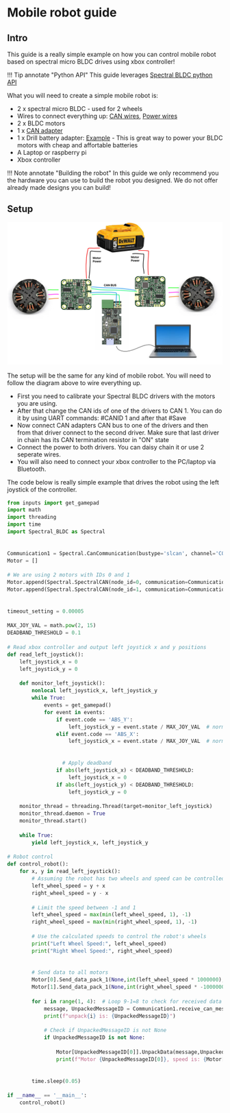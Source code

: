 # Mobile robot guide


## **Intro**
This guide is a really simple example on how you can control mobile robot based on spectral micro BLDC drives using xbox controller! <br />

!!! Tip annotate "Python API" 
    This guide leverages [Spectral BLDC python API](https://github.com/PCrnjak/Spectral-BLDC-Python/tree/main)

What you will need to create a simple mobile robot is:

* 2 x spectral micro BLDC - used for 2 wheels 
* Wires to connect everything up: [CAN wires](https://source-robotics.com/products/spectral-micro-can-cable), [Power wires](https://source-robotics.com/products/spectral-micro-power-cable)
* 2 x BLDC motors
* 1 x [CAN adapter](https://source-robotics.com/products/canvas-usb-to-can-adapter)
* 1 x Drill battery adapter: [Example](https://s.click.aliexpress.com/e/_DExmYtl) - This is great way to power your BLDC motors with cheap and affortable batteries
* A Laptop or raspberry pi
* Xbox controller

!!! Note annotate "Building the robot" 
    In this guide we only recommend you the hardware you can use to build the robot you designed. We do not offer already made designs you can build!

## **Setup**

![drawing](../assets/AMR_setup.png)


The setup will be the same for any kind of mobile robot. You will need to follow the  diagram above to wire everything up.

* First you need to calibrate your Spectral BLDC drivers with the motors you are using. 
* After that change the CAN ids of one of the drivers to CAN 1. You can do it by using UART commands: #CANID 1 and after that #Save
* Now connect CAN adapters CAN bus to one of the drivers and then from that driver connect to the second driver. Make sure that last driver in chain has its CAN termination resistor in "ON" state
* Connect the power to both drivers. You can daisy chain it or use 2 seperate wires.
* You will also need to connect your xbox controller to the PC/laptop via Bluetooth.

The code below is really simple example that drives the robot using the left joystick of the controller.


``` py title="Spectral_mobile_robot_xbox.py"
from inputs import get_gamepad
import math
import threading
import time
import Spectral_BLDC as Spectral


Communication1 = Spectral.CanCommunication(bustype='slcan', channel='COM3', bitrate=1000000)
Motor = []

# We are using 2 motors with IDs 0 and 1
Motor.append(Spectral.SpectralCAN(node_id=0, communication=Communication1))
Motor.append(Spectral.SpectralCAN(node_id=1, communication=Communication1))


timeout_setting = 0.00005

MAX_JOY_VAL = math.pow(2, 15)
DEADBAND_THRESHOLD = 0.1

# Read xbox controller and output left joystick x and y positions
def read_left_joystick():
    left_joystick_x = 0
    left_joystick_y = 0
    
    def monitor_left_joystick():
        nonlocal left_joystick_x, left_joystick_y
        while True:
            events = get_gamepad()
            for event in events:
                if event.code == 'ABS_Y':
                    left_joystick_y = event.state / MAX_JOY_VAL  # normalize between -1 and 1
                elif event.code == 'ABS_X':
                    left_joystick_x = event.state / MAX_JOY_VAL  # normalize between -1 and 1


                  # Apply deadband
                if abs(left_joystick_x) < DEADBAND_THRESHOLD:
                    left_joystick_x = 0
                if abs(left_joystick_y) < DEADBAND_THRESHOLD:
                    left_joystick_y = 0

    monitor_thread = threading.Thread(target=monitor_left_joystick)
    monitor_thread.daemon = True
    monitor_thread.start()

    while True:
        yield left_joystick_x, left_joystick_y

# Robot control 
def control_robot():
    for x, y in read_left_joystick():
        # Assuming the robot has two wheels and speed can be controlled independently
        left_wheel_speed = y + x
        right_wheel_speed = y - x
        
        # Limit the speed between -1 and 1
        left_wheel_speed = max(min(left_wheel_speed, 1), -1)
        right_wheel_speed = max(min(right_wheel_speed, 1), -1)
        
        # Use the calculated speeds to control the robot's wheels        
        print("Left Wheel Speed:", left_wheel_speed)
        print("Right Wheel Speed:", right_wheel_speed)


        # Send data to all motors
        Motor[0].Send_data_pack_1(None,int(left_wheel_speed * 1000000),0)
        Motor[1].Send_data_pack_1(None,int(right_wheel_speed * -1000000),0)

        for i in range(1, 4):  # Loop 9-1=8 to check for received data
            message, UnpackedMessageID = Communication1.receive_can_messages(timeout=timeout_setting)
            print(f"unpack{i} is: {UnpackedMessageID}")

            # Check if UnpackedMessageID is not None 
            if UnpackedMessageID is not None:
                
                Motor[UnpackedMessageID[0]].UnpackData(message,UnpackedMessageID)
                print(f"Motor {UnpackedMessageID[0]}, speed is: {Motor[UnpackedMessageID[0]].speed}")


        time.sleep(0.05)

if __name__ == '__main__':
    control_robot()

```